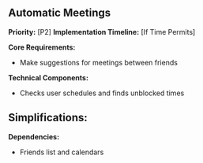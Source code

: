 ## Automatic Meetings

**Priority:** [P2]
**Implementation Timeline:** [If Time Permits]

**Core Requirements:**
- Make suggestions for meetings between friends

**Technical Components:**
- Checks user schedules and finds unblocked times

**Simplifications:**
- 

**Dependencies:**
- Friends list and calendars